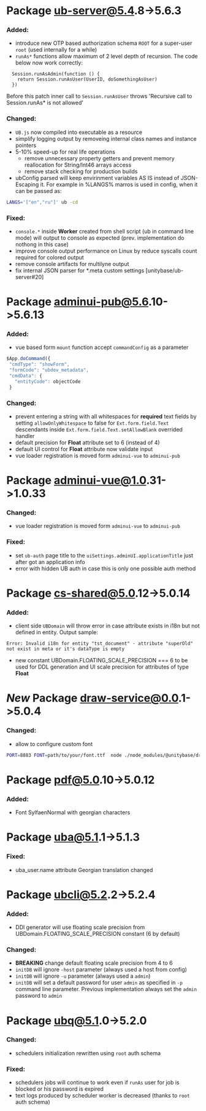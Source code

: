 #  Package ub-server@5.4.8->5.6.3
### Added:
 - introduce new OTP based authorization schema `ROOT` for a super-user `root` (used internally for a while)
 - `runAs*` functions allow maximum of 2 level depth of recursion. The code below now work correctly:
```
  Session.runAsAdmin(function () {
    return Session.runAsUser(UserID, doSomethingAsUser)
  })
```
Before this patch inner call to `Session.runAsUser` throws 'Recursive call to Session.runAs* is not allowed'
### Changed:
 - `UB.js` now compiled into executable as a resource
 - simplify logging output by removeing internal class names and instance pointers
 - 5-10% speed-up for real life operations
   - remove unnecessary property getters and prevent memory reallocation for String/Int46 arrays access
   - remove stack checking for production builds
 - ubConfig parsed will keep envirinment variables AS IS instead of JSON-Escaping it.
  For example in %LANGS% marros is used in config, when it can be passed as:
```bash
LANGS='["en","ru"]' ub -cd
```
### Fixed:
 - `console.*` inside **Worker** created from shell script (ub in command line mode)
  will output to console as expected (prev. implementation do nothong in this case)
 - improve console output performance on Linux by reduce syscalls count required for colored output
 - remove console artifacts for multilyne output
 - fix internal JSON parser for *.meta custom settings [unitybase/ub-server#20]

#  Package adminui-pub@5.6.10->5.6.13
### Added:
 - vue based form `mount` function accept `commandConfig` as a parameter
 ```javascript
$App.doCommand({
  "cmdType": "showForm",
  "formCode": "ubdev_metadata",
  "cmdData": {
    "entityCode": objectCode
  }
```
### Changed:
  - prevent entering a string with all whitespaces for **required** text fields by 
   setting `allowOnlyWhitespace` to false for `Ext.form.field.Text` descendants 
   inside `Ext.form.field.Text.setAllowBlank` overrided handler
  - default precision for **Float** attribute set to 6 (instead of 4)
  - default UI control for **Float** attribute now validate input
  - vue loader registration is moved form `adminui-vue` to `adminui-pub` 
         

#  Package adminui-vue@1.0.31->1.0.33
### Changed:
 - vue loader registration is moved form `adminui-vue` to `adminui-pub`
### Fixed:
 - set `ub-auth` page title to the `uiSettings.adminUI.applicationTitle` just after got an application info
 - error with hidden UB auth in case this is only one possible auth method

#  Package cs-shared@5.0.12->5.0.14
### Added:
 - client side `UBDomain` will throw error in case attribute exists in i18n but not defined in entity. Output sample:
```
Error: Invalid i18n for entity "tst_document" - attribute "superOld" not exist in meta or it's dataType is empty
```
 - new constant UBDomain.FLOATING_SCALE_PRECISION === 6 to be used for DDL generation and UI scale precision 
 for attributes of type **Float**

# *New* Package draw-service@0.0.1->5.0.4
### Changed:
 - allow to configure custom font
```bash
PORT=8883 FONT=path/to/your/font.ttf  node ./node_modules/@unitybase/draw-service
```

#  Package pdf@5.0.10->5.0.12
### Added:
- Font SylfaenNormal with georgian characters

#  Package uba@5.1.1->5.1.3
### Fixed:
 - uba_user.name attribute Georgian translation changed

#  Package ubcli@5.2.2->5.2.4
### Added:
 - DDl generator will use floating scale precision from UBDomain.FLOATING_SCALE_PRECISION constant
 (6 by default)  
### Changed:
 - **BREAKING** change default floating scale precision from 4 to 6
 - `initDB` will ignore `-host` parameter (always used a host from config)
 - `initDB` will ignore `-u` parameter (always used a `admin`)
 - `initDB` will set a default password for user `admin` as specified in `-p` command line parameter.
   Previous implementation always set the `admin` password to `admin`  

#  Package ubq@5.1.0->5.2.0
### Changed:
 - schedulers initialization rewritten using `root` auth schema
### Fixed:
 - schedulers jobs will continue to work even if `runAs` user for job
  is blocked or his password is expired
 - text logs produced by scheduler worker is decreased (thanks to `root` auth schema)
